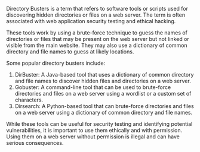 Directory Busters is a term that refers to software tools or scripts used for discovering hidden directories or files on a web server. The term is often associated with web application security testing and ethical hacking.

These tools work by using a brute-force technique to guess the names of directories or files that may be present on the web server but not linked or visible from the main website. They may also use a dictionary of common directory and file names to guess at likely locations.

Some popular directory busters include:

1. DirBuster: A Java-based tool that uses a dictionary of common directory and file names to discover hidden files and directories on a web server.
2. Gobuster: A command-line tool that can be used to brute-force directories and files on a web server using a wordlist or a custom set of characters.
3. Dirsearch: A Python-based tool that can brute-force directories and files on a web server using a dictionary of common directory and file names.

While these tools can be useful for security testing and identifying potential vulnerabilities, it is important to use them ethically and with permission. Using them on a web server without permission is illegal and can have serious consequences.